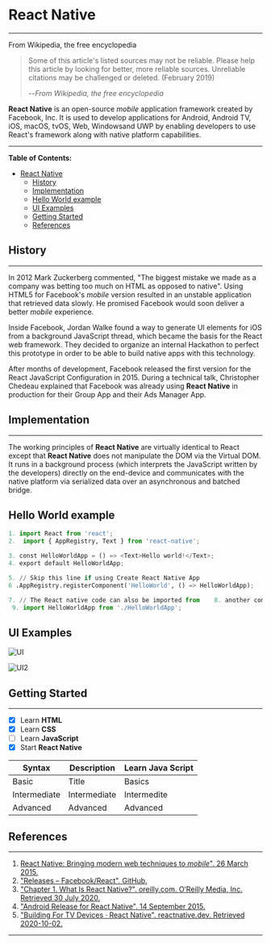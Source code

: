 # React Native

---

From Wikipedia, the free encyclopedia

> Some of this article's listed sources may not be reliable. Please help this article by looking for better, more reliable sources. Unreliable citations may be challenged or deleted. (February 2019)
>
> --<cite>From Wikipedia, the free encyclopedia</cite>

**React Native** is an open-source _mobile_ application framework created by Facebook, Inc. It is used to develop applications for Android, Android TV, iOS, macOS, tvOS, Web, Windowsand UWP by enabling developers to use React's framework along with native platform capabilities.

---

**Table of Contents:**

- [React Native](#react-native)
  - [History](#history)
  - [Implementation](#implementation)
  - [Hello World example](#hello-world-example)
  - [UI Examples](#ui-examples)
  - [Getting Started](#getting-started)
  - [References](#references)

## History

---

In 2012 Mark Zuckerberg commented, "The biggest mistake we made as a company was betting too much on HTML as opposed to native". Using HTML5 for Facebook's _mobile_ version resulted in an unstable application that retrieved data slowly. He promised Facebook would soon deliver a better _mobile_ experience.

Inside Facebook, Jordan Walke found a way to generate UI elements for iOS from a background JavaScript thread, which became the basis for the React web framework. They decided to organize an internal Hackathon to perfect this prototype in order to be able to build native apps with this technology.

After months of development, Facebook released the first version for the React JavaScript Configuration in 2015. During a technical talk, Christopher Chedeau explained that Facebook was already using **React Native** in production for their Group App and their Ads Manager App.

## Implementation

---

The working principles of **React Native** are virtually identical to React except that **React Native** does not manipulate the DOM via the Virtual DOM. It runs in a background process (which interprets the JavaScript written by the developers) directly on the end-device and communicates with the native platform via serialized data over an asynchronous and batched bridge.

## Hello World example

```py
1. import React from 'react';
2.  import { AppRegistry, Text } from 'react-native';

3. const HelloWorldApp = () => <Text>Hello world!</Text>;
4. export default HelloWorldApp;

5. // Skip this line if using Create React Native App
6 .AppRegistry.registerComponent('HelloWorld', () => HelloWorldApp);

7. // The React native code can also be imported from    8. another component with the following code:
 9. import HelloWorldApp from './HelloWorldApp';

```

## UI Examples

![UI](https://www.instamobile.io/wp-content/uploads/2019/04/Screen-Shot-2019-04-03-at-1.35.19-PM.png)

![UI2](https://raw.githubusercontent.com/creativetimofficial/public-assets/master/now-ui-react-native/opt_nurn_thumbnail.jpg)

## Getting Started

---

- [x] Learn **HTML**
- [x] Learn **CSS**
- [ ] Learn **JavaScript**
- [x] Start **React Native**

| **Syntax**   | **Description** | **Learn Java Script** |
| ------------ | --------------- | --------------------- |
| Basic        | Title           | Basics                |
| Intermediate | Intermediate    | Intermedite           |
| Advanced     | Advanced        | Advanced              |

## References

---

1. [React Native: Bringing modern web techniques to _mobile_". 26 March 2015.](https://engineering.fb.com/2015/03/26/android/react-native-bringing-modern-web-techniques-to-mobile/)
2. ["Releases – Facebook/React". GitHub.](https://github.com/facebook/react-native/releases)
3. ["Chapter 1. What Is React Native?". oreilly.com. O’Reilly Media, Inc. Retrieved 30 July 2020.](https://www.oreilly.com/library/view/learning-react-native/9781491929049/ch01.html)
4. ["Android Release for React Native". 14 September 2015.](https://code.facebook.com/posts/1189117404435352/react-native-for-android-how-we-built-the-first-cross-platform-react-native-app/)
5. ["Building For TV Devices · React Native". reactnative.dev. Retrieved 2020-10-02.](https://reactnative.dev/)

---
